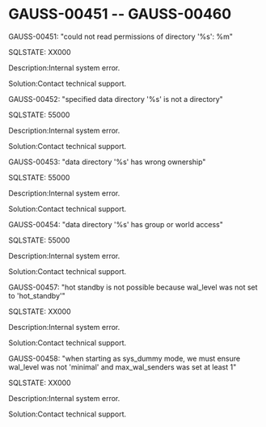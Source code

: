 # GAUSS-00451 -- GAUSS-00460<a name="EN-US_TOPIC_0302073005"></a>

GAUSS-00451: "could not read permissions of directory '%s': %m"

SQLSTATE: XX000

Description:Internal system error.

Solution:Contact technical support.

GAUSS-00452: "specified data directory '%s' is not a directory"

SQLSTATE: 55000

Description:Internal system error.

Solution:Contact technical support.

GAUSS-00453: "data directory '%s' has wrong ownership"

SQLSTATE: 55000

Description:Internal system error.

Solution:Contact technical support.

GAUSS-00454: "data directory '%s' has group or world access"

SQLSTATE: 55000

Description:Internal system error.

Solution:Contact technical support.

GAUSS-00457: "hot standby is not possible because wal\_level was not set to 'hot\_standby'"

SQLSTATE: XX000

Description:Internal system error.

Solution:Contact technical support.

GAUSS-00458: "when starting as sys\_dummy mode, we must ensure wal\_level was not 'minimal' and max\_wal\_senders was set at least 1"

SQLSTATE: XX000

Description:Internal system error.

Solution:Contact technical support.

